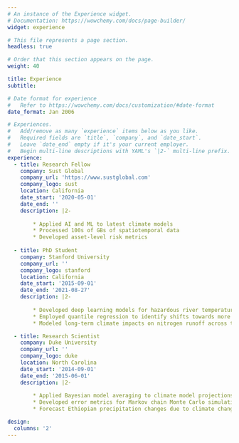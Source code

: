 ```yaml
---
# An instance of the Experience widget.
# Documentation: https://wowchemy.com/docs/page-builder/
widget: experience

# This file represents a page section.
headless: true

# Order that this section appears on the page.
weight: 40

title: Experience
subtitle:

# Date format for experience
#   Refer to https://wowchemy.com/docs/customization/#date-format
date_format: Jan 2006

# Experiences.
#   Add/remove as many `experience` items below as you like.
#   Required fields are `title`, `company`, and `date_start`.
#   Leave `date_end` empty if it's your current employer.
#   Begin multi-line descriptions with YAML's `|2-` multi-line prefix.
experience:
  - title: Research Fellow
    company: Sust Global
    company_url: 'https://www.sustglobal.com'
    company_logo: sust
    location: California
    date_start: '2020-05-01'
    date_end: ''
    description: |2-
        
        * Applied AI and ML to latest climate models
        * Processed 100s of GBs of spatiotemporal data
        * Developed asset-level risk metrics
        
  - title: PhD Student
    company: Stanford University
    company_url: ''
    company_logo: stanford
    location: California
    date_start: '2015-09-01'
    date_end: '2021-08-27'
    description: |2-
        
        * Developed deep learning models for hazardous river temperatures
        * Employed quantile regression to identify shifts towards more extreme events
        * Modeled long-term climate impacts on nitrogen runoff across the U.S.

  - title: Research Scientist
    company: Duke University
    company_url: ''
    company_logo: duke
    location: North Carolina
    date_start: '2014-09-01'
    date_end: '2015-06-01'
    description: |2-
        
        * Applied Bayesian model averaging to climate model projections 
        * Developed error metrics for Markov chain Monte Carlo simulations of wind power
        * Forecast Ethiopian precipitation changes due to climate change

design:
  columns: '2'
---
```

